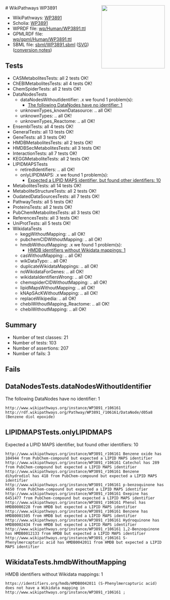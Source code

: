 <img style="float: right; width: 200px" src="../logo.png" />
# WikiPathways WP3891

* WikiPathways: [WP3891](https://identifiers.org/wikipathways:WP3891)
* Scholia: [WP3891](https://scholia.toolforge.org/wikipathways/WP3891)
* WPRDF file: [wp/Human/WP3891.ttl](../wp/Human/WP3891.ttl)
* GPMLRDF file: [wp/gpml/Human/WP3891.ttl](../wp/gpml/Human/WP3891.ttl)
* SBML file: [sbml/WP3891.sbml](../sbml/WP3891.sbml) ([SVG](../sbml/WP3891.svg)) ([conversion notes](../sbml/WP3891.txt))

## Tests
* CASMetabolitesTests: all 2 tests OK!
* ChEBIMetabolitesTests: all 4 tests OK!
* ChemSpiderTests: all 2 tests OK!
* DataNodesTests
    * dataNodesWithoutIdentifier: .x we found 1 problem(s):
        * [The following DataNodes have no identifier: 1](#d2d32fa0)
    * unknownTypes_knownDatasource: .. all OK!
    * unknownTypes: .. all OK!
    * unknownTypes_Reactome: .. all OK!
* EnsemblTests: all 4 tests OK!
* GeneralTests: all 13 tests OK!
* GeneTests: all 3 tests OK!
* HMDBMetabolitesTests: all 2 tests OK!
* HMDBSecMetabolitesTests: all 3 tests OK!
* InteractionTests: all 7 tests OK!
* KEGGMetaboliteTests: all 2 tests OK!
* LIPIDMAPSTests
    * retiredIdentifiers: .. all OK!
    * onlyLIPIDMAPS: .x we found 1 problem(s):
        * [Expected a LIPID MAPS identifier, but found other identifiers: 10](#d0bfb678)
* MetabolitesTests: all 14 tests OK!
* MetaboliteStructureTests: all 2 tests OK!
* OudatedDataSourcesTests: all 7 tests OK!
* PathwayTests: all 5 tests OK!
* ProteinsTests: all 2 tests OK!
* PubChemMetabolitesTests: all 3 tests OK!
* ReferencesTests: all 3 tests OK!
* UniProtTests: all 5 tests OK!
* WikidataTests
    * keggWithoutMapping: .. all OK!
    * pubchemCIDWithoutMapping: .. all OK!
    * hmdbWithoutMapping: .x we found 1 problem(s):
        * [HMDB identifiers without Wikidata mappings: 1](#8860e69b)
    * casWithoutMapping: .. all OK!
    * wikDataTypo: .. all OK!
    * duplicateWikidataMappings: .. all OK!
    * noWikidataForGenes: .. all OK!
    * wikidataIdentifiersWrong: .. all OK!
    * chemspiderCIDWithoutMapping: .. all OK!
    * lipidMapsWithoutMapping: .. all OK!
    * kNApSAcKWithoutMapping: .. all OK!
    * replaceWikipedia: .. all OK!
    * chebiWithoutMapping_Reactome: .. all OK!
    * chebiWithoutMapping: .. all OK!


## Summary

* Number of test classes: 21
* Number of tests: 103
* Number of assertions: 207
* Number of fails: 3

## Fails

<a name="d2d32fa0" />

## DataNodesTests.dataNodesWithoutIdentifier

The following DataNodes have no identifier: 1
```
http://www.wikipathways.org/instance/WP3891_r106161 http://rdf.wikipathways.org/Pathway/WP3891_r106161/DataNode/d05a8 (Benzene diol epoxide)
```

<a name="d0bfb678" />

## LIPIDMAPSTests.onlyLIPIDMAPS

Expected a LIPID MAPS identifier, but found other identifiers: 10
```
http://www.wikipathways.org/instance/WP3891_r106161 Benzene oxide has 104944 from PubChem-compound but expected a LIPID MAPS identifier
http://www.wikipathways.org/instance/WP3891_r106161 Catechol has 289 from PubChem-compound but expected a LIPID MAPS identifier
http://www.wikipathways.org/instance/WP3891_r106161 Benzene dihydrodiol has 418 from PubChem-compound but expected a LIPID MAPS identifier
http://www.wikipathways.org/instance/WP3891_r106161 p-benzoquinone has 4650 from PubChem-compound but expected a LIPID MAPS identifier
http://www.wikipathways.org/instance/WP3891_r106161 Oxepine has 6451477 from PubChem-compound but expected a LIPID MAPS identifier
http://www.wikipathways.org/instance/WP3891_r106161 Phenol has HMDB0000228 from HMDB but expected a LIPID MAPS identifier
http://www.wikipathways.org/instance/WP3891_r106161 Benzene has HMDB0001505 from HMDB but expected a LIPID MAPS identifier
http://www.wikipathways.org/instance/WP3891_r106161 Hydroquinone has HMDB0002434 from HMDB but expected a LIPID MAPS identifier
http://www.wikipathways.org/instance/WP3891_r106161 1,2-Benzoquinone has HMDB0012133 from HMDB but expected a LIPID MAPS identifier
http://www.wikipathways.org/instance/WP3891_r106161 S-Phenylmercapturic acid has HMDB0042011 from HMDB but expected a LIPID MAPS identifier
```

<a name="8860e69b" />

## WikidataTests.hmdbWithoutMapping

HMDB identifiers without Wikidata mappings: 1
```
https://identifiers.org/hmdb/HMDB0042011 (S-Phenylmercapturic acid) does not have a Wikidata mapping in http://www.wikipathways.org/instance/WP3891_r106161 ; 
```

